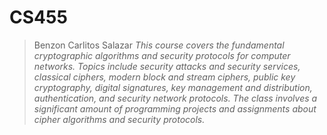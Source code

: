 # CS455
> Benzon Carlitos Salazar
*This course covers the fundamental cryptographic algorithms and security protocols for computer networks. Topics include security attacks and security services, classical ciphers, modern block and stream ciphers, public key cryptography, digital signatures, key management and distribution, authentication, and security network protocols. The class involves a significant amount of programming projects and assignments about cipher algorithms and security protocols.*
